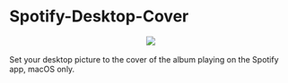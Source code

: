 # Spotify-Desktop-Cover
<div align="center">
<img src="https://user-images.githubusercontent.com/95936556/213781548-1bec00e8-02a2-4f58-95c1-76b139a79bdd.png)"/>
</div>
<br>
Set your desktop picture to the cover of the album playing on the Spotify app, macOS only.

